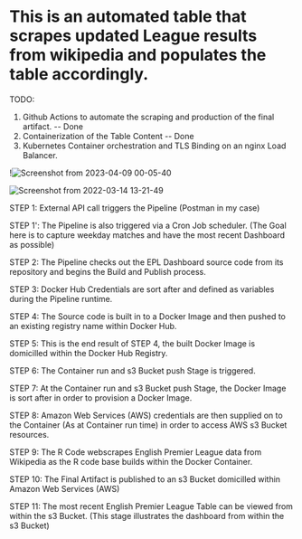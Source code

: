 # This is an automated table that scrapes updated League results from wikipedia and populates the table accordingly. 

TODO:
1) Github Actions to automate the scraping and production of the final artifact. -- Done
2) Containerization of the Table Content -- Done
3) Kubernetes Container orchestration and TLS Binding on an nginx Load Balancer.


!![Screenshot from 2023-04-09 00-05-40](https://user-images.githubusercontent.com/25004712/230755473-6a21a413-5ad8-4bb2-9b3f-e7764d059ffa.png)

![Screenshot from 2022-03-14 13-21-49](https://user-images.githubusercontent.com/25004712/158236482-333ade08-a2ad-4ff3-be3f-487dc72ae81f.png)

STEP 1: External API call triggers the Pipeline (Postman in my case)

STEP 1': The Pipeline is also triggered via a Cron Job scheduler. (The Goal here is to capture weekday matches and have the most recent Dashboard as possible)

STEP 2: The Pipeline checks out the EPL Dashboard source code from its repository and begins the Build and Publish process.

STEP 3: Docker Hub Credentials are sort after and defined as variables during the Pipeline runtime.

STEP 4: The Source code is built in to a Docker Image and then pushed to an existing registry name within Docker Hub.

STEP 5: This is the end result of STEP 4, the built Docker Image is domicilled within the Docker Hub Registry.

STEP 6: The Container run and s3 Bucket push Stage is triggered.

STEP 7: At the Container run and s3 Bucket push Stage, the Docker Image is sort after in order to provision a Docker Image.

STEP 8: Amazon Web Services (AWS) credentials are then supplied on to the Container (As at Container run time) in order to access AWS s3 Bucket resources.

STEP 9: The R Code webscrapes English Premier League data from Wikipedia as the R code base builds within the Docker Container.

STEP 10: The Final Artifact is published to an s3 Bucket domicilled within Amazon Web Services (AWS)

STEP 11: The most recent English Premier League Table can be viewed from within the s3 Bucket. (This stage illustrates the dashboard from within the s3 Bucket)
